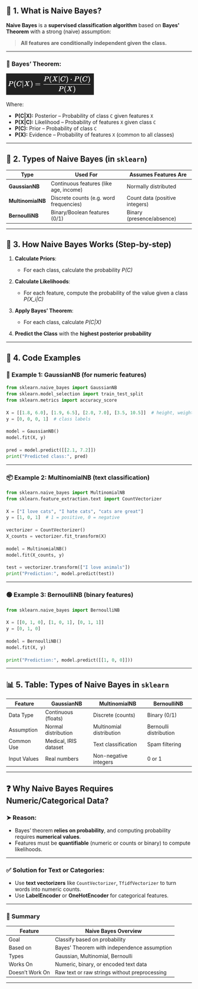 ## 🔹 1. What is **Naive Bayes**?

**Naive Bayes** is a **supervised classification algorithm** based on **Bayes' Theorem** with a strong (naive) assumption:

> **All features are conditionally independent given the class.**

---

### 📌 **Bayes’ Theorem**:

![Bayes' equation](images/bayes-eq.png)

Where:

* **P(C|X):** Posterior – Probability of class `C` given features `X`
* **P(X|C):** Likelihood – Probability of features `X` given class `C`
* **P(C):** Prior – Probability of class `C`
* **P(X):** Evidence – Probability of features `X` (common to all classes)

---

## 🔹 2. Types of Naive Bayes (in `sklearn`)

| Type              | Used For                                | Assumes Features Are           |
| ----------------- | --------------------------------------- | ------------------------------ |
| **GaussianNB**    | Continuous features (like age, income)  | Normally distributed           |
| **MultinomialNB** | Discrete counts (e.g. word frequencies) | Count data (positive integers) |
| **BernoulliNB**   | Binary/Boolean features (0/1)           | Binary (presence/absence)      |

---

## 🔹 3. How Naive Bayes Works (Step-by-step)

1. **Calculate Priors**:

   * For each class, calculate the probability _P(C)_
2. **Calculate Likelihoods**:

   * For each feature, compute the probability of the value given a class _P(X_i|C)_
3. **Apply Bayes’ Theorem**:

   * For each class, calculate _P(C|X)_
4. **Predict the Class** with the **highest posterior probability**

---

## 🔸 4. Code Examples

### 🧪 Example 1: **GaussianNB** (for numeric features)

```python
from sklearn.naive_bayes import GaussianNB
from sklearn.model_selection import train_test_split
from sklearn.metrics import accuracy_score

X = [[1.8, 6.0], [1.9, 6.5], [2.0, 7.0], [3.5, 10.5]]  # height, weight
y = [0, 0, 0, 1]  # class labels

model = GaussianNB()
model.fit(X, y)

pred = model.predict([[2.1, 7.2]])
print("Predicted class:", pred)
```

---

### 📦 Example 2: **MultinomialNB** (text classification)

```python
from sklearn.naive_bayes import MultinomialNB
from sklearn.feature_extraction.text import CountVectorizer

X = ["I love cats", "I hate cats", "cats are great"]
y = [1, 0, 1]  # 1 = positive, 0 = negative

vectorizer = CountVectorizer()
X_counts = vectorizer.fit_transform(X)

model = MultinomialNB()
model.fit(X_counts, y)

test = vectorizer.transform(["I love animals"])
print("Prediction:", model.predict(test))
```

---

### 🟢 Example 3: **BernoulliNB** (binary features)

```python
from sklearn.naive_bayes import BernoulliNB

X = [[0, 1, 0], [1, 0, 1], [0, 1, 1]]
y = [0, 1, 0]

model = BernoulliNB()
model.fit(X, y)

print("Prediction:", model.predict([[1, 0, 0]]))
```

---

## 📊 5. Table: Types of Naive Bayes in `sklearn`

| Feature      | GaussianNB            | MultinomialNB            | BernoulliNB            |
| ------------ | --------------------- | ------------------------ | ---------------------- |
| Data Type    | Continuous (floats)   | Discrete (counts)        | Binary (0/1)           |
| Assumption   | Normal distribution   | Multinomial distribution | Bernoulli distribution |
| Common Use   | Medical, IRIS dataset | Text classification      | Spam filtering         |
| Input Values | Real numbers          | Non-negative integers    | 0 or 1                 |

---

## ❓ Why Naive Bayes Requires Numeric/Categorical Data?

### ➤ Reason:

* Bayes’ theorem **relies on probability**, and computing probability requires **numerical values**.
* Features must be **quantifiable** (numeric or counts or binary) to compute likelihoods.

---

### ✅ Solution for Text or Categories:

* Use **text vectorizers** like `CountVectorizer`, `TfidfVectorizer` to turn words into numeric counts.
* Use **LabelEncoder** or **OneHotEncoder** for categorical features.

---

### 🧠 Summary

| Feature         | Naive Bayes Overview                          |
| --------------- | --------------------------------------------- |
| Goal            | Classify based on probability                 |
| Based on        | Bayes' Theorem with independence assumption   |
| Types           | Gaussian, Multinomial, Bernoulli              |
| Works On        | Numeric, binary, or encoded text data         |
| Doesn’t Work On | Raw text or raw strings without preprocessing |

---

